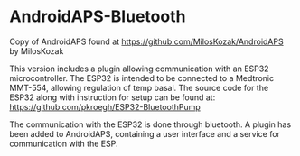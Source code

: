 # AndroidAPS-Bluetooth
Copy of AndroidAPS found at https://github.com/MilosKozak/AndroidAPS by MilosKozak

This version includes a plugin allowing communication with an ESP32 microcontroller. The ESP32 is intended to be connected to a Medtronic MMT-554, allowing regulation of temp basal. The source code for the ESP32 along with instruction for setup can be found at: https://github.com/pkroegh/ESP32-BluetoothPump

The communication with the ESP32 is done through bluetooth. A plugin has been added to AndroidAPS, containing a user interface and a service for communication with the ESP.
